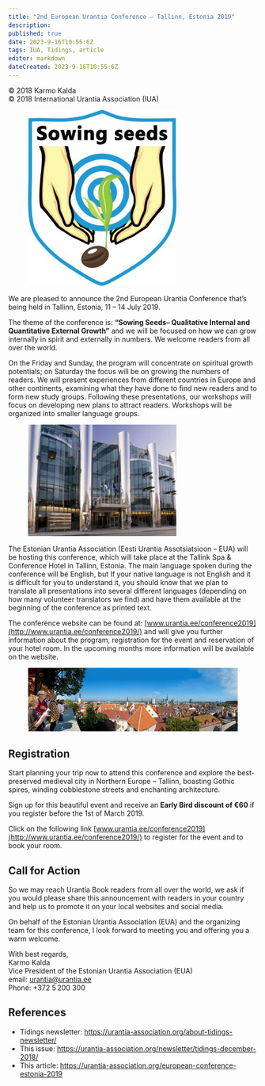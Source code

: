 ```yaml
---
title: "2nd European Urantia Conference – Tallinn, Estonia 2019"
description: 
published: true
date: 2023-9-16T10:55:6Z
tags: IUA, Tidings, article
editor: markdown
dateCreated: 2023-9-16T10:55:6Z
---
```


<p class="v-card v-sheet theme--light gray lighten-3 px-2">© 2018 Karmo Kalda<br>© 2018 International Urantia Association (IUA)</p>

<figure id="Figure_1" class="image urantiapedia image-style-align-left">
<img src="../../../image/article/IUA_Tidings/Sowing-Seeds-white-background-300x355.jpg">
</figure>

We are pleased to announce the 2nd European Urantia Conference that’s being held in Tallinn, Estonia, 11 – 14 July 2019.

The theme of the conference is: **“Sowing Seeds– Qualitative Internal and Quantitative External Growth”** and we will be focused on how we can grow internally in spirit and externally in numbers. We welcome readers from all over the world.

On the Friday and Sunday, the program will concentrate on spiritual growth potentials; on Saturday the focus will be on growing the numbers of readers. We will present experiences from different countries in Europe and other continents, examining what they have done to find new readers and to form new study groups. Following these presentations, our workshops will focus on developing new plans to attract readers. Workshops will be organized into smaller language groups.

<figure id="Figure_2" class="image urantiapedia image-style-align-right">
<img src="../../../image/article/IUA_Tidings/Tallink-Spa-amp-Conference-Hotel-Conference-300x225.jpg">
</figure>

The Estonian Urantia Association (Eesti Urantia Assotsiatsioon – EUA) will be hosting this conference, which will take place at the Tallink Spa & Conference Hotel in Tallinn, Estonia. The main language spoken during the conference will be English, but If your native language is not English and it is difficult for you to understand it, you should know that we plan to translate all presentations into several different languages (depending on how many volunteer translators we find) and have them available at the beginning of the conference as printed text.

The conference website can be found at: [www.urantia.ee/conference2019](http://www.urantia.ee/conference2019/) and will give you further information about the program, registration for the event and reservation of your hotel room. In the upcoming months more information will be available on the website.
<br style="clear:both;"/>

<figure id="Figure_3" class="image urantiapedia">
<img src="../../../image/article/IUA_Tidings/TVL-panoraam-Visit-Estonia-706x214.jpg">
</figure>

## Registration

Start planning your trip now to attend this conference and explore the best-preserved medieval city in Northern Europe – Tallinn, boasting Gothic spires, winding cobblestone streets and enchanting architecture.

Sign up for this beautiful event and receive an **Early Bird discount of €60** if you register before the 1st of March 2019.

Click on the following link [www.urantia.ee/conference2019](http://www.urantia.ee/conference2019/) to register for the event and to book your room.

## Call for Action

So we may reach Urantia Book readers from all over the world, we ask if you would please share this announcement with readers in your country and help us to promote it on your local websites and social media.

On behalf of the Estonian Urantia Association (EUA) and the organizing team for this conference, I look forward to meeting you and offering you a warm welcome.

With best regards,  
Karmo Kalda  
Vice President of the Estonian Urantia Association (EUA)  
email: [urantia@urantia.ee](mailto:urantia@urantia.ee)  
Phone: +372 5 200 300

## References

- Tidings newsletter: https://urantia-association.org/about-tidings-newsletter/
- This issue: https://urantia-association.org/newsletter/tidings-december-2018/
- This article: https://urantia-association.org/european-conference-estonia-2019